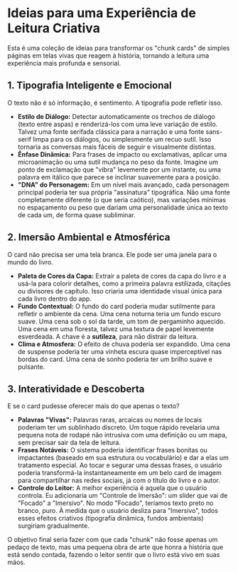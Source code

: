 # Ideias para uma Experiência de Leitura Criativa

Esta é uma coleção de ideias para transformar os "chunk cards" de simples páginas em telas vivas que reagem à história, tornando a leitura uma experiência mais profunda e sensorial.

## 1. Tipografia Inteligente e Emocional

O texto não é só informação, é sentimento. A tipografia pode refletir isso.

*   **Estilo de Diálogo:** Detectar automaticamente os trechos de diálogo (texto entre aspas) e renderizá-los com uma leve variação de estilo. Talvez uma fonte serifada clássica para a narração e uma fonte sans-serif limpa para os diálogos, ou simplesmente um recuo sutil. Isso tornaria as conversas mais fáceis de seguir e visualmente distintas.
*   **Ênfase Dinâmica:** Para frases de impacto ou exclamativas, aplicar uma microanimação ou uma sutil mudança no peso da fonte. Imagine um ponto de exclamação que "vibra" levemente por um instante, ou uma palavra em itálico que parece se inclinar suavemente para a posição.
*   **"DNA" do Personagem:** Em um nível mais avançado, cada personagem principal poderia ter sua própria "assinatura" tipográfica. Não uma fonte completamente diferente (o que seria caótico), mas variações mínimas no espaçamento ou peso que dariam uma personalidade única ao texto de cada um, de forma quase subliminar.

## 2. Imersão Ambiental e Atmosférica

O card não precisa ser uma tela branca. Ele pode ser uma janela para o mundo do livro.

*   **Paleta de Cores da Capa:** Extrair a paleta de cores da capa do livro e a usá-la para colorir detalhes, como a primeira palavra estilizada, citações ou divisores de capítulo. Isso criaria uma identidade visual única para cada livro dentro do app.
*   **Fundo Contextual:** O fundo do card poderia mudar sutilmente para refletir o ambiente da cena. Uma cena noturna teria um fundo escuro suave. Uma cena sob o sol da tarde, um tom de pergaminho aquecido. Uma cena em uma floresta, talvez uma textura de papel levemente esverdeada. A chave é a **sutileza**, para não distrair da leitura.
*   **Clima e Atmosfera:** O efeito de chuva poderia ser expandido. Uma cena de suspense poderia ter uma vinheta escura quase imperceptível nas bordas do card. Uma cena de sonho poderia ter um brilho suave e pulsante.

## 3. Interatividade e Descoberta

E se o card pudesse oferecer mais do que apenas o texto?

*   **Palavras "Vivas":** Palavras raras, arcaicas ou nomes de locais poderiam ter um sublinhado discreto. Um toque rápido revelaria uma pequena nota de rodapé não intrusiva com uma definição ou um mapa, sem precisar sair da tela de leitura.
*   **Frases Notáveis:** O sistema poderia identificar frases bonitas ou impactantes (baseado em sua estrutura ou vocabulário) e dar a elas um tratamento especial. Ao tocar e segurar uma dessas frases, o usuário poderia transformá-la instantaneamente em um belo card de imagem para compartilhar nas redes sociais, já com o título do livro e o autor.
*   **Controle do Leitor:** A melhor experiência é aquela que o usuário controla. Eu adicionaria um "Controle de Imersão": um slider que vai de "Focado" a "Imersivo". No modo "Focado", teríamos texto preto no branco, puro. À medida que o usuário desliza para "Imersivo", todos esses efeitos criativos (tipografia dinâmica, fundos ambientais) surgiriam gradualmente.

O objetivo final seria fazer com que cada "chunk" não fosse apenas um pedaço de texto, mas uma pequena obra de arte que honra a história que está sendo contada, fazendo o leitor sentir que o livro está vivo em suas mãos.
